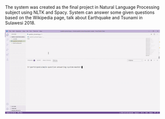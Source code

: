 The system was created as the final project in Natural Language Processing subject using NLTK and Spacy. 
System can answer some given questions based on the Wikipedia page, talk about Earthquake and Tsunami in Sulawesi 2018.

![](question-answeringpy-simple-ques.gif)
